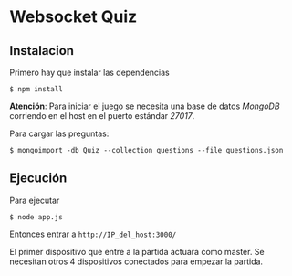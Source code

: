 # Websocket Quiz

## Instalacion

Primero hay que instalar las dependencias

```
$ npm install
```

**Atención**: Para iniciar el juego se necesita una base de datos *MongoDB* corriendo en el host en el puerto estándar *27017*.

Para cargar las preguntas:

```
$ mongoimport -db Quiz --collection questions --file questions.json
```

## Ejecución

Para ejecutar

```
$ node app.js
```

Entonces entrar a `http://IP_del_host:3000/`

El primer dispositivo que entre a la partida actuara como master.
Se necesitan otros 4 dispositivos conectados para empezar la partida.

